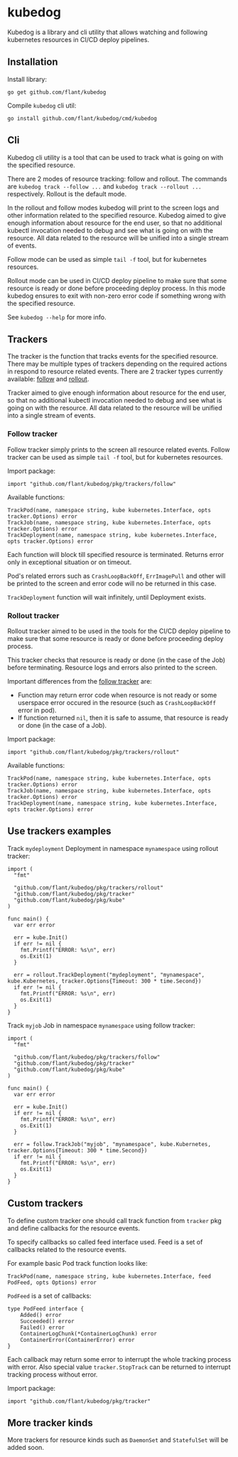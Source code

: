 # kubedog

Kubedog is a library and cli utility that allows watching and following kubernetes resources in CI/CD deploy pipelines.

## Installation

Install library:

```
go get github.com/flant/kubedog
```

Compile `kubedog` cli util:

```
go install github.com/flant/kubedog/cmd/kubedog
```

## Cli

Kubedog cli utility is a tool that can be used to track what is going on with the specified resource.

There are 2 modes of resource tracking: follow and rollout. The commands are `kubedog track --follow ...` and `kubedog track --rollout ...` respectively. Rollout is the default mode.

In the rollout and follow modes kubedog will print to the screen logs and other information related to the specified resource. Kubedog aimed to give enough information about resource for the end user, so that no additional kubectl invocation needed to debug and see what is going on with the resource. All data related to the resource will be unified into a single stream of events.

Follow mode can be used as simple `tail -f` tool, but for kubernetes resources.

Rollout mode can be used in CI/CD deploy pipeline to make sure that some resource is ready or done before proceeding deploy process. In this mode kubedog ensures to exit with non-zero error code if something wrong with the specified resource.

See `kubedog --help` for more info.

## Trackers

The tracker is the function that tracks events for the specified resource. There may be multiple types of trackers depending on the required actions in respond to resource related events. There are 2 tracker types currently available: [follow](#follow-tracker) and [rollout](#rollout-tracker).

Tracker aimed to give enough information about resource for the end user, so that no additional kubectl invocation needed to debug and see what is going on with the resource. All data related to the resource will be unified into a single stream of events.

### Follow tracker

Follow tracker simply prints to the screen all resource related events. Follow tracker can be used as simple `tail -f` tool, but for kubernetes resources.

Import package:

```
import "github.com/flant/kubedog/pkg/trackers/follow"
```

Available functions:

```
TrackPod(name, namespace string, kube kubernetes.Interface, opts tracker.Options) error
TrackJob(name, namespace string, kube kubernetes.Interface, opts tracker.Options) error
TrackDeployment(name, namespace string, kube kubernetes.Interface, opts tracker.Options) error
```

Each function will block till specified resource is terminated. Returns error only in exceptional situation or on timeout.

Pod's related errors such as `CrashLoopBackOff`, `ErrImagePull` and other will be printed to the screen and error code will no be returned in this case.

`TrackDeployment` function will wait infinitely, until Deployment exists.

### Rollout tracker

Rollout tracker aimed to be used in the tools for the CI/CD deploy pipeline to make sure that some resource is ready or done before proceeding deploy process.

This tracker checks that resource is ready or done (in the case of the Job) before terminating. Resource logs and errors also printed to the screen.

Important differences from the [follow tracker](#follow-tracker) are:

* Function may return error code when resource is not ready or some userspace error occured in the resource (such as `CrashLoopBackOff` error in pod).
* If function returned `nil`, then it is safe to assume, that resource is ready or done (in the case of a Job).

Import package:

```
import "github.com/flant/kubedog/pkg/trackers/rollout"
```

Available functions:

```
TrackPod(name, namespace string, kube kubernetes.Interface, opts tracker.Options) error
TrackJob(name, namespace string, kube kubernetes.Interface, opts tracker.Options) error
TrackDeployment(name, namespace string, kube kubernetes.Interface, opts tracker.Options) error
```

## Use trackers examples

Track `mydeployment` Deployment in namespace `mynamespace` using rollout tracker:

```
import (
  "fmt"

  "github.com/flant/kubedog/pkg/trackers/rollout"
  "github.com/flant/kubedog/pkg/tracker"
  "github.com/flant/kubedog/pkg/kube"
)

func main() {
  var err error

  err = kube.Init()
  if err != nil {
    fmt.Printf("ERROR: %s\n", err)
    os.Exit(1)
  }

  err = rollout.TrackDeployment("mydeployment", "mynamespace", kube.Kubernetes, tracker.Options{Timeout: 300 * time.Second})
  if err != nil {
    fmt.Printf("ERROR: %s\n", err)
    os.Exit(1)
  }
}
```

Track `myjob` Job in namespace `mynamespace` using follow tracker:

```
import (
  "fmt"

  "github.com/flant/kubedog/pkg/trackers/follow"
  "github.com/flant/kubedog/pkg/tracker"
  "github.com/flant/kubedog/pkg/kube"
)

func main() {
  var err error

  err = kube.Init()
  if err != nil {
    fmt.Printf("ERROR: %s\n", err)
    os.Exit(1)
  }

  err = follow.TrackJob("myjob", "mynamespace", kube.Kubernetes, tracker.Options{Timeout: 300 * time.Second})
  if err != nil {
    fmt.Printf("ERROR: %s\n", err)
    os.Exit(1)
  }
}
```

## Custom trackers

To define custom tracker one should call track function from `tracker` pkg and define callbacks for the resource events.

To specify callbacks so called feed interface used. Feed is a set of callbacks related to the resource events.

For example basic Pod track function looks like:

```
TrackPod(name, namespace string, kube kubernetes.Interface, feed PodFeed, opts Options) error
```

`PodFeed` is a set of callbacks:

```
type PodFeed interface {
	Added() error
	Succeeded() error
	Failed() error
	ContainerLogChunk(*ContainerLogChunk) error
	ContainerError(ContainerError) error
}
```

Each callback may return some error to interrupt the whole tracking process with error. Also special value `tracker.StopTrack` can be returned to interrupt tracking process without error.

Import package:

```
import "github.com/flant/kubedog/pkg/tracker"
```

## More tracker kinds

More trackers for resource kinds such as `DaemonSet` and `StatefulSet` will be added soon.
